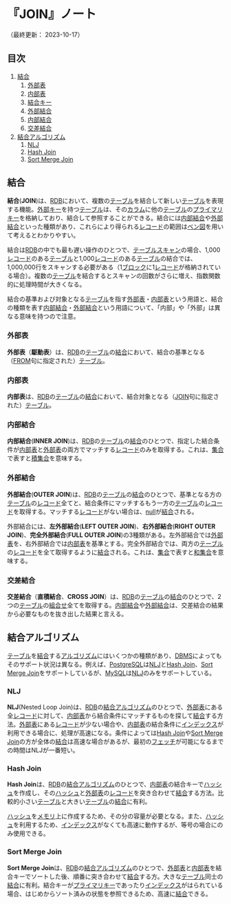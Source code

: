 # 『JOIN』ノート

（最終更新： 2023-10-17）


## 目次

1. [結合](#結合)
	1. [外部表](#外部表)
	1. [内部表](#内部表)
	1. [結合キー](#結合キー)
	1. [外部結合](#外部結合)
	1. [内部結合](#内部結合)
	1. [交差結合](#交差結合)
1. [結合アルゴリズム](#結合アルゴリズム)
	1. [NLJ](#nlj)
	1. [Hash Join](#hash-join)
	1. [Sort Merge Join](#sort-merge-join)


## 結合

**結合**(**JOIN**)は、[RDB](./rdb.md#rdb)において、複数の[テーブル](./rdb.md#テーブル)を結合して新しい[テーブル](./rdb.md#テーブル)を表現する機能。[外部キー](./rdb.md#外部キー)を持つ[テーブル](./rdb.md#テーブル)は、その[カラム](./rdb.md#カラム)に他の[テーブル](./rdb.md#テーブル)の[プライマリキー](./rdb.md#プライマリキー)を格納しており、結合して参照することができる。結合には[内部結合](#内部結合)や[外部結合](#外部結合)といった種類があり、これらにより得られる[レコード](./rdb.md#レコード)の範囲は[ベン図](../../../../basics/discrete_mathematics/_/chapters/set_and_proposition.md#ベン図)を用いて考えるとわかりやすい。

結合は[RDB](./rdb.md#rdb)の中でも最も遅い操作のひとつで、[テーブルスキャン](./index.md#テーブルスキャン)の場合、1,000[レコード](./rdb.md#レコード)のある[テーブル](./rdb.md#テーブル)と1,000[レコード](./rdb.md#レコード)のある[テーブル](./rdb.md#テーブル)の結合では、1,000,000行をスキャンする必要がある（1[ブロック](./rdb.md#ブロック)に1[レコード](./rdb.md#レコード)が格納されている場合）。複数の[テーブル](./rdb.md#テーブル)を結合するとスキャンの回数がさらに増え、指数関数的に処理時間が大きくなる。

結合の基準および対象となる[テーブル](./rdb.md#テーブル)を指す[外部表](#外部表)・[内部表](#内部表)という用語と、結合の種類を表す[内部結合](#内部結合)・[外部結合](#外部結合)という用語について、「内部」や「外部」は異なる意味を持つので注意。

### 外部表

**外部表**（**駆動表**）は、[RDB](./rdb.md#rdb)の[テーブル](./rdb.md#テーブル)の[結合](#結合)において、結合の基準となる（[FROM](./sql.md#データの取得)句に指定された）[テーブル](./rdb.md#テーブル)。

### 内部表

**内部表**は、[RDB](./rdb.md#rdb)の[テーブル](./rdb.md#テーブル)の[結合](#結合)において、結合対象となる（[JOIN](./sql.md#テーブルの結合)句に指定された）[テーブル](./rdb.md#テーブル)。

### 内部結合

**内部結合**(**INNER JOIN**)は、[RDB](./rdb.md#rdb)の[テーブル](./rdb.md#テーブル)の[結合](#結合)のひとつで、指定した結合条件が[内部表](#内部表)と[外部表](#外部表)の両方でマッチする[レコード](./rdb.md#レコード)のみを取得する。これは、[集合](../../../../basics/discrete_mathematics/_/chapters/set_and_proposition.md#集合)で表すと[積集合](../../../../basics/discrete_mathematics/_/chapters/set_and_proposition.md#積集合)を意味する。

### 外部結合

**外部結合**(**OUTER JOIN**)は、[RDB](./rdb.md#rdb)の[テーブル](./rdb.md#テーブル)の[結合](#結合)のひとつで、基準となる方の[テーブル](./rdb.md#テーブル)の[レコード](./rdb.md#レコード)全てと、結合条件にマッチするもう一方の[テーブル](./rdb.md#テーブル)の[レコード](./rdb.md#レコード)を取得する。マッチする[レコード](./rdb.md#レコード)がない場合は、[null](./rdb.md#null)が[結合](#結合)される。

外部結合には、**左外部結合**(**LEFT OUTER JOIN**)、**右外部結合**(**RIGHT OUTER JOIN**)、**完全外部結合**(**FULL OUTER JOIN**)の3種類がある。左外部結合では[外部表](#外部表)を、右外部結合では[内部表](#内部表)を基準とする。完全外部結合では、両方の[テーブル](./rdb.md#テーブル)の[レコード](./rdb.md#レコード)を全て取得するように[結合](#結合)される。これは、[集合](../../../../basics/discrete_mathematics/_/chapters/set_and_proposition.md#集合)で表すと[和集合](../../../../basics/discrete_mathematics/_/chapters/set_and_proposition.md#和集合)を意味する。

### 交差結合

**交差結合**（**直積結合**、**CROSS JOIN**）は、[RDB](./rdb.md#rdb)の[テーブル](./rdb.md#テーブル)の[結合](#結合)のひとつで、2つの[テーブル](./rdb.md#テーブル)の[組合せ](../../../../basics/applied_mathematics/_/chapters/probability_and_statistics.md#組合せ)全てを取得する。[内部結合](#内部結合)や[外部結合](#外部結合)は、交差結合の結果から必要なものを抜き出した結果と言える。


## 結合アルゴリズム

[テーブル](./rdb.md#テーブル)を[結合](#結合)する[アルゴリズム](../../../../programming/_/chapters/algorithm.md#アルゴリズム)にはいくつかの種類があり、[DBMS](./database.md#dbms)によってもそのサポート状況は異なる。例えば、[PostgreSQL](./database.md#dbms)は[NLJ](#nlj)と[Hash Join](#hash-join)、[Sort Merge Join](#sort-merge-join)をサポートしているが、[MySQL](./database.md#dbms)は[NLJ](#nlj)のみをサポートしている。

### NLJ

**NLJ**(Nested Loop Join)は、[RDB](./rdb.md#rdb)の[結合アルゴリズム](#結合アルゴリズム)のひとつで、[外部表](#外部表)にある全[レコード](./rdb.md#レコード)に対して、[内部表](#内部表)から結合条件にマッチするものを探して[結合](#結合)する方法。[外部表](#外部表)にある[レコード](./rdb.md#レコード)が少ない場合や、[内部表](#内部表)の結合条件に[インデックス](./index.md#インデックス)が利用できる場合に、処理が高速になる。条件によっては[Hash Join](#hash-join)や[Sort Merge Join](#sort-merge-join)の方が全体の[結合](#結合)は高速な場合があるが、最初の[フェッチ](./rdb.md#フェッチ)が可能になるまでの時間はNLJが一番短い。

### Hash Join

**Hash Join**は、[RDB](./rdb.md#rdb)の[結合アルゴリズム](#結合アルゴリズム)のひとつで、[内部表](#内部表)の結合キーで[ハッシュ](../../../../system/security/_/chapters/encryption_technology.md#ハッシュ)を作成し、その[ハッシュ](../../../../system/security/_/chapters/encryption_technology.md#ハッシュ)と[外部表](#外部表)の[レコード](./rdb.md#レコード)を突き合わせて[結合](#結合)する方法。比較的小さい[テーブル](./rdb.md#テーブル)と大きい[テーブル](./rdb.md#テーブル)の[結合](#結合)に有利。

[ハッシュ](../../../../system/security/_/chapters/encryption_technology.md#ハッシュ)を[メモリ](../../../../computer/hardware/_/chapters/memory.md#メモリ)上に作成するため、その分の容量が必要となる。また、[ハッシュ](../../../../system/security/_/chapters/encryption_technology.md#ハッシュ)を利用するため、[インデックス](./index.md#インデックス)がなくても高速に動作するが、等号の場合にのみ使用できる。

### Sort Merge Join

**Sort Merge Join**は、[RDB](./rdb.md#rdb)の[結合アルゴリズム](#結合アルゴリズム)のひとつで、[外部表](#外部表)と[内部表](#内部表)を結合キーでソートした後、順番に突き合わせて[結合](#結合)する方。大きな[テーブル](#テーブル)同士の[結合](#結合)に有利。結合キーが[プライマリキー](./rdb.md#プライマリキー)であったり[インデックス](./index.md#インデックス)がはられている場合、はじめからソート済みの状態を参照できるため、高速に[結合](#結合)できる。
